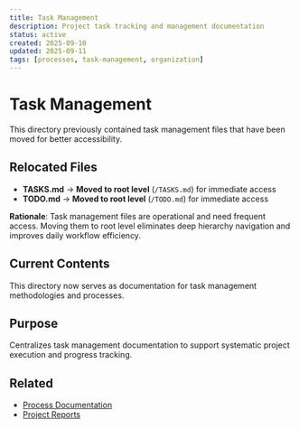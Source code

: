 ```yaml
---
title: Task Management
description: Project task tracking and management documentation
status: active
created: 2025-09-10
updated: 2025-09-11
tags: [processes, task-management, organization]
---
```


# Task Management

This directory previously contained task management files that have been moved for better accessibility.

## Relocated Files

- **TASKS.md** → **Moved to root level** (`/TASKS.md`) for immediate access
- **TODO.md** → **Moved to root level** (`/TODO.md`) for immediate access

**Rationale**: Task management files are operational and need frequent access. Moving them to root level eliminates deep hierarchy navigation and improves daily workflow efficiency.

## Current Contents

This directory now serves as documentation for task management methodologies and processes.

## Purpose

Centralizes task management documentation to support systematic project execution and progress tracking.

## Related

- [Process Documentation](<../README.md>)
- [Project Reports](../../../projects/)
